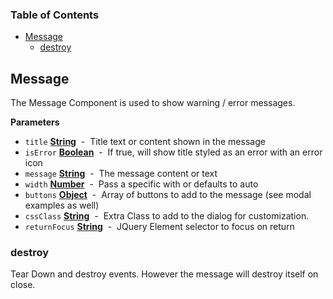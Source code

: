 <!-- Generated by documentation.js. Update this documentation by updating the source code. -->

### Table of Contents

-   [Message](#message)
    -   [destroy](#destroy)

## Message

The Message Component is used to show warning / error messages.

**Parameters**

-   `title` **[String](https://developer.mozilla.org/en-US/docs/Web/JavaScript/Reference/Global_Objects/String)**  -  Title text or content shown in the message
-   `isError` **[Boolean](https://developer.mozilla.org/en-US/docs/Web/JavaScript/Reference/Global_Objects/Boolean)**  -  If true, will show title styled as an error with an error icon
-   `message` **[String](https://developer.mozilla.org/en-US/docs/Web/JavaScript/Reference/Global_Objects/String)**  -  The message content or text
-   `width` **[Number](https://developer.mozilla.org/en-US/docs/Web/JavaScript/Reference/Global_Objects/Number)**  -  Pass a specific with or defaults to auto
-   `buttons` **[Object](https://developer.mozilla.org/en-US/docs/Web/JavaScript/Reference/Global_Objects/Object)**  -  Array of buttons to add to the message (see modal examples as well)
-   `cssClass` **[String](https://developer.mozilla.org/en-US/docs/Web/JavaScript/Reference/Global_Objects/String)**  -  Extra Class to add to the dialog for customization.
-   `returnFocus` **[String](https://developer.mozilla.org/en-US/docs/Web/JavaScript/Reference/Global_Objects/String)**  -  JQuery Element selector to focus on return

### destroy

Tear Down and destroy events. However the message will destroy itself on close.
